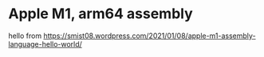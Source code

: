 # Apple M1, arm64 assembly

hello from https://smist08.wordpress.com/2021/01/08/apple-m1-assembly-language-hello-world/